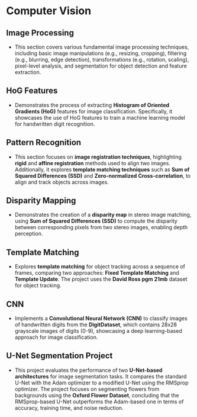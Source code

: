 # Computer Vision

## Image Processing

- This section covers various fundamental image processing techniques, including basic image manipulations (e.g., resizing, cropping), filtering (e.g., blurring, edge detection), transformations (e.g., rotation, scaling), pixel-level analysis, and segmentation for object detection and feature extraction.

## HoG Features

- Demonstrates the process of extracting **Histogram of Oriented Gradients (HoG)** features for image classification. Specifically, it showcases the use of HoG features to train a machine learning model for handwritten digit recognition.

## Pattern Recognition

- This section focuses on **image registration techniques**, highlighting **rigid** and **affine registration** methods used to align two images. Additionally, it explores **template matching techniques** such as **Sum of Squared Differences (SSD)** and **Zero-normalized Cross-correlation**, to align and track objects across images.

## Disparity Mapping

- Demonstrates the creation of a **disparity map** in stereo image matching, using **Sum of Squared Differences (SSD)** to compute the disparity between corresponding pixels from two stereo images, enabling depth perception.

## Template Matching

- Explores **template matching** for object tracking across a sequence of frames, comparing two approaches: **Fixed Template Matching** and **Template Update**. The project uses the **David Ross pgm 21mb** dataset for object tracking.

## CNN

- Implements a **Convolutional Neural Network (CNN)** to classify images of handwritten digits from the **DigitDataset**, which contains 28x28 grayscale images of digits (0-9), showcasing a deep learning-based approach for image classification.

## U-Net Segmentation Project

- This project evaluates the performance of two **U-Net-based architectures** for image segmentation tasks. It compares the standard U-Net with the Adam optimizer to a modified U-Net using the RMSprop optimizer. The project focuses on segmenting flowers from backgrounds using the **Oxford Flower Dataset**, concluding that the RMSprop-based U-Net outperforms the Adam-based one in terms of accuracy, training time, and noise reduction.